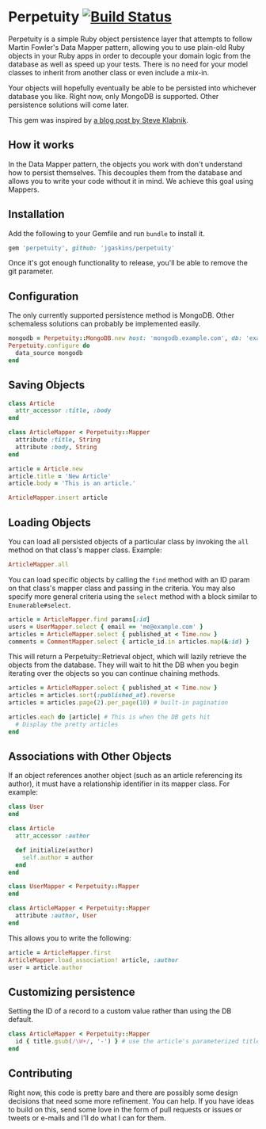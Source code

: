 # Perpetuity [![Build Status](https://secure.travis-ci.org/jgaskins/perpetuity.png)](http://travis-ci.org/jgaskins/perpetuity)

Perpetuity is a simple Ruby object persistence layer that attempts to follow Martin Fowler's Data Mapper pattern, allowing you to use plain-old Ruby objects in your Ruby apps in order to decouple your domain logic from the database as well as speed up your tests. There is no need for your model classes to inherit from another class or even include a mix-in.

Your objects will hopefully eventually be able to be persisted into whichever database you like. Right now, only MongoDB is supported. Other persistence solutions will come later.

This gem was inspired by [a blog post by Steve Klabnik](http://blog.steveklabnik.com/posts/2011-12-30-active-record-considered-harmful).

## How it works

In the Data Mapper pattern, the objects you work with don't understand how to persist themselves. This decouples them from the database and allows you to write your code without it in mind. We achieve this goal using Mappers.

## Installation

Add the following to your Gemfile and run `bundle` to install it.

```ruby
gem 'perpetuity', github: 'jgaskins/perpetuity'
```

Once it's got enough functionality to release, you'll be able to remove the git parameter.

## Configuration

The only currently supported persistence method is MongoDB. Other schemaless solutions can probably be implemented easily.

```ruby
mongodb = Perpetuity::MongoDB.new host: 'mongodb.example.com', db: 'example_db'
Perpetuity.configure do 
  data_source mongodb
end
```

## Saving Objects

```ruby
class Article
  attr_accessor :title, :body
end

class ArticleMapper < Perpetuity::Mapper
  attribute :title, String
  attribute :body, String
end

article = Article.new
article.title = 'New Article'
article.body = 'This is an article.'

ArticleMapper.insert article
```

## Loading Objects

You can load all persisted objects of a particular class by invoking the `all` method on that class's mapper class. Example:

```ruby
ArticleMapper.all
```

You can load specific objects by calling the `find` method with an ID param on that class's mapper class and passing in the criteria. You may also specify more general criteria using the `select` method with a block similar to `Enumerable#select`.

```ruby
article = ArticleMapper.find params[:id]
users = UserMapper.select { email == 'me@example.com' }
articles = ArticleMapper.select { published_at < Time.now }
comments = CommentMapper.select { article_id.in articles.map(&:id) }
```

This will return a Perpetuity::Retrieval object, which will lazily retrieve the objects from the database. They will wait to hit the DB when you begin iterating over the objects so you can continue chaining methods.

```ruby
articles = ArticleMapper.select { published_at < Time.now }
articles = articles.sort(:published_at).reverse
articles = articles.page(2).per_page(10) # built-in pagination

articles.each do |article| # This is when the DB gets hit
  # Display the pretty articles
end
```

## Associations with Other Objects

If an object references another object (such as an article referencing its author), it must have a relationship identifier in its mapper class. For example:

```ruby
class User
end

class Article
  attr_accessor :author

  def initialize(author)
    self.author = author
  end
end

class UserMapper < Perpetuity::Mapper
end

class ArticleMapper < Perpetuity::Mapper
  attribute :author, User
end
```

This allows you to write the following:

```ruby
article = ArticleMapper.first
ArticleMapper.load_association! article, :author
user = article.author
```

## Customizing persistence

Setting the ID of a record to a custom value rather than using the DB default.

```ruby
class ArticleMapper < Perpetuity::Mapper
  id { title.gsub(/\W+/, '-') } # use the article's parameterized title attribute as its ID
end
```

## Contributing

Right now, this code is pretty bare and there are possibly some design decisions that need some more refinement. You can help. If you have ideas to build on this, send some love in the form of pull requests or issues or tweets or e-mails and I'll do what I can for them.
